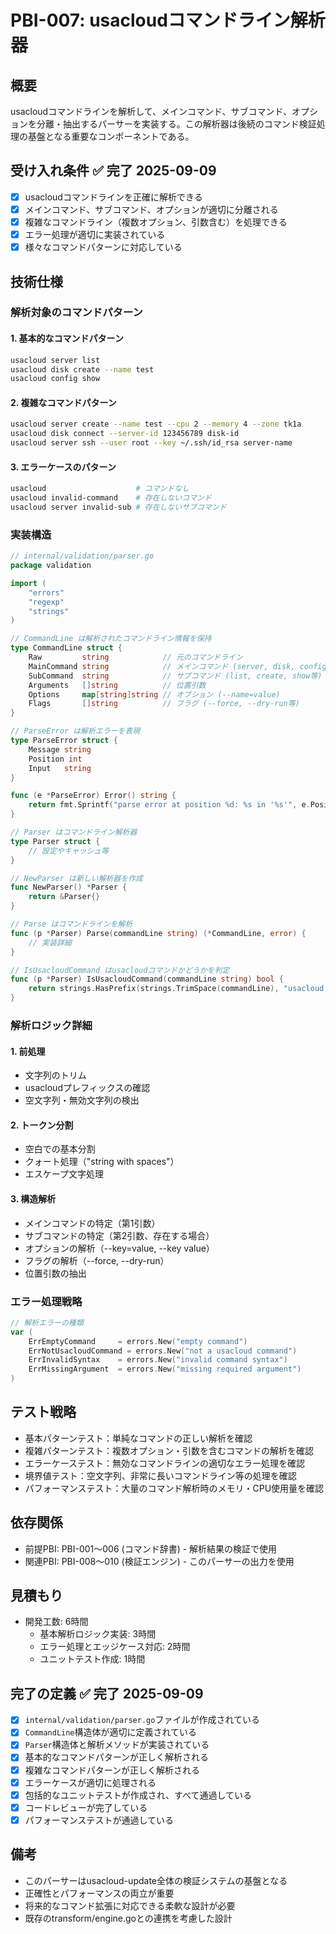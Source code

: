 # PBI-007: usacloudコマンドライン解析器

## 概要
usacloudコマンドラインを解析して、メインコマンド、サブコマンド、オプションを分離・抽出するパーサーを実装する。この解析器は後続のコマンド検証処理の基盤となる重要なコンポーネントである。

## 受け入れ条件 ✅ **完了 2025-09-09**
- [x] usacloudコマンドラインを正確に解析できる
- [x] メインコマンド、サブコマンド、オプションが適切に分離される
- [x] 複雑なコマンドライン（複数オプション、引数含む）を処理できる
- [x] エラー処理が適切に実装されている
- [x] 様々なコマンドパターンに対応している

## 技術仕様

### 解析対象のコマンドパターン

#### 1. 基本的なコマンドパターン
```bash
usacloud server list
usacloud disk create --name test
usacloud config show
```

#### 2. 複雑なコマンドパターン
```bash
usacloud server create --name test --cpu 2 --memory 4 --zone tk1a
usacloud disk connect --server-id 123456789 disk-id
usacloud server ssh --user root --key ~/.ssh/id_rsa server-name
```

#### 3. エラーケースのパターン
```bash
usacloud                    # コマンドなし
usacloud invalid-command    # 存在しないコマンド
usacloud server invalid-sub # 存在しないサブコマンド
```

### 実装構造
```go
// internal/validation/parser.go
package validation

import (
    "errors"
    "regexp"
    "strings"
)

// CommandLine は解析されたコマンドライン情報を保持
type CommandLine struct {
    Raw         string            // 元のコマンドライン
    MainCommand string            // メインコマンド (server, disk, config等)
    SubCommand  string            // サブコマンド (list, create, show等)
    Arguments   []string          // 位置引数
    Options     map[string]string // オプション (--name=value)
    Flags       []string          // フラグ (--force, --dry-run等)
}

// ParseError は解析エラーを表現
type ParseError struct {
    Message string
    Position int
    Input   string
}

func (e *ParseError) Error() string {
    return fmt.Sprintf("parse error at position %d: %s in '%s'", e.Position, e.Message, e.Input)
}

// Parser はコマンドライン解析器
type Parser struct {
    // 設定やキャッシュ等
}

// NewParser は新しい解析器を作成
func NewParser() *Parser {
    return &Parser{}
}

// Parse はコマンドラインを解析
func (p *Parser) Parse(commandLine string) (*CommandLine, error) {
    // 実装詳細
}

// IsUsacloudCommand はusacloudコマンドかどうかを判定
func (p *Parser) IsUsacloudCommand(commandLine string) bool {
    return strings.HasPrefix(strings.TrimSpace(commandLine), "usacloud ")
}
```

### 解析ロジック詳細

#### 1. 前処理
- 文字列のトリム
- usacloudプレフィックスの確認
- 空文字列・無効文字列の検出

#### 2. トークン分割
- 空白での基本分割
- クォート処理（"string with spaces"）
- エスケープ文字処理

#### 3. 構造解析
- メインコマンドの特定（第1引数）
- サブコマンドの特定（第2引数、存在する場合）
- オプションの解析（--key=value, --key value）
- フラグの解析（--force, --dry-run）
- 位置引数の抽出

### エラー処理戦略
```go
// 解析エラーの種類
var (
    ErrEmptyCommand     = errors.New("empty command")
    ErrNotUsacloudCommand = errors.New("not a usacloud command")
    ErrInvalidSyntax    = errors.New("invalid command syntax")
    ErrMissingArgument  = errors.New("missing required argument")
)
```

## テスト戦略
- 基本パターンテスト：単純なコマンドの正しい解析を確認
- 複雑パターンテスト：複数オプション・引数を含むコマンドの解析を確認
- エラーケーステスト：無効なコマンドラインの適切なエラー処理を確認
- 境界値テスト：空文字列、非常に長いコマンドライン等の処理を確認
- パフォーマンステスト：大量のコマンド解析時のメモリ・CPU使用量を確認

## 依存関係
- 前提PBI: PBI-001～006 (コマンド辞書) - 解析結果の検証で使用
- 関連PBI: PBI-008～010 (検証エンジン) - このパーサーの出力を使用

## 見積もり
- 開発工数: 6時間
  - 基本解析ロジック実装: 3時間
  - エラー処理とエッジケース対応: 2時間
  - ユニットテスト作成: 1時間

## 完了の定義 ✅ **完了 2025-09-09**
- [x] `internal/validation/parser.go`ファイルが作成されている
- [x] `CommandLine`構造体が適切に定義されている
- [x] `Parser`構造体と解析メソッドが実装されている
- [x] 基本的なコマンドパターンが正しく解析される
- [x] 複雑なコマンドパターンが正しく解析される
- [x] エラーケースが適切に処理される
- [x] 包括的なユニットテストが作成され、すべて通過している
- [x] コードレビューが完了している
- [x] パフォーマンステストが通過している

## 備考
- このパーサーはusacloud-update全体の検証システムの基盤となる
- 正確性とパフォーマンスの両立が重要
- 将来的なコマンド拡張に対応できる柔軟な設計が必要
- 既存のtransform/engine.goとの連携を考慮した設計
